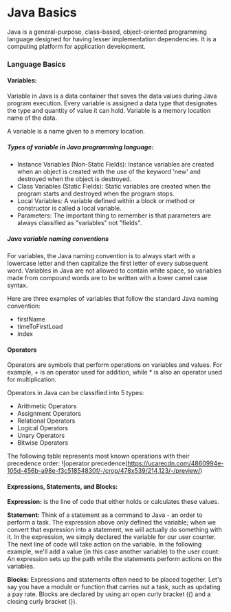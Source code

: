 # Java Basics
Java is a general-purpose, class-based, object-oriented programming language designed for having lesser implementation dependencies. It is a computing platform for application development. 
### Language Basics
#### Variables:
Variable in Java is a data container that saves the data values during Java program execution. Every variable is assigned a data type that designates the type and quantity of value it can hold. Variable is a memory location name of the data.

A variable is a name given to a memory location.

##### Types of variable in Java programming language:

- Instance Variables (Non-Static Fields):
Instance variables are created when an object is created with the use of the keyword 'new' and destroyed when the object is destroyed.
- Class Variables (Static Fields):
Static variables are created when the program starts and destroyed when the program stops.
- Local Variables:
A variable defined within a block or method or constructor is called a local variable.
- Parameters:
The important thing to remember is that parameters are always classified as "variables" not "fields".
##### Java variable naming conventions

For variables, the Java naming convention is to always start with a lowercase letter and then capitalize the first letter of every subsequent word. Variables in Java are not allowed to contain white space, so variables made from compound words are to be written with a lower camel case syntax.

Here are three examples of variables that follow the standard Java naming convention:
- firstName
- timeToFirstLoad
- index

#### Operators
Operators are symbols that perform operations on variables and values. For example, + is an operator used for addition, while * is also an operator used for multiplication.

Operators in Java can be classified into 5 types:
- Arithmetic Operators
- Assignment Operators
- Relational Operators
- Logical Operators
- Unary Operators
- Bitwise Operators

The following table represents most known operations with their precedence order:
![operator precedence(https://ucarecdn.com/4860994e-105d-456b-a98e-f3c51854830f/-/crop/478x539/214,123/-/preview/)

#### Expressions, Statements, and Blocks:
**Expression:** 
is the line of code that either holds or calculates these values.

**Statement:**
Think of a statement as a command to Java - an order to perform a task. The expression above only defined the variable; when we convert that expression into a statement, we will actually do something with it.
In the expression, we simply declared the variable for our user counter. The next line of code will take action on the variable. In the following example, we'll add a value (in this case another variable) to the user count:
An expression sets up the path while the statements perform actions on the variables.

**Blocks:**
Expressions and statements often need to be placed together. Let's say you have a module or function that carries out a task, such as updating a pay rate. Blocks are declared by using an open curly bracket ({) and a closing curly bracket (}).
